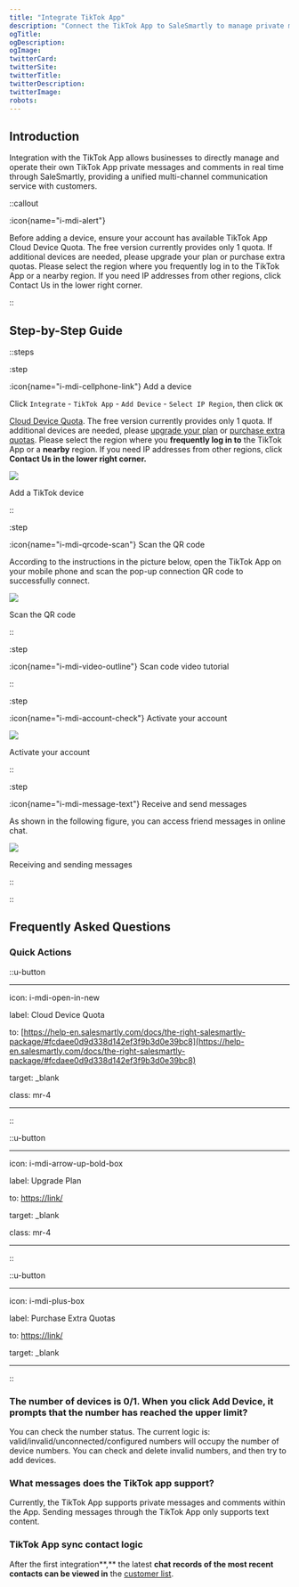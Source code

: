 ```yaml
---
title: "Integrate TikTok App"
description: "Connect the TikTok App to SaleSmartly to manage private messages and comments in real time"
ogTitle:
ogDescription:
ogImage:
twitterCard:
twitterSite:
twitterTitle:
twitterDescription:
twitterImage:
robots:
---
```


## Introduction

Integration with the TikTok App allows businesses to directly manage and operate their own TikTok App private messages and comments in real time through SaleSmartly, providing a unified multi-channel communication service with customers.

::callout

:icon{name="i-mdi-alert"}

Before adding a device, ensure your account has available TikTok App Cloud Device Quota. The free version currently provides only 1 quota. If additional devices are needed, please upgrade your plan or purchase extra quotas. Please select the region where you frequently log in to the TikTok App or a nearby region. If you need IP addresses from other regions, click Contact Us in the lower right corner.

::

## Step-by-Step Guide

::steps

:step

:icon{name="i-mdi-cellphone-link"} Add a device

Click `Integrate` - `TikTok App` - `Add Device` - `Select IP Region`, then click `OK`

[Cloud Device Quota](https://help-en.salesmartly.com/docs/the-right-salesmartly-package/#fcdaee0d9d338d142ef3f9b3d0e39bc8). The free version currently provides only 1 quota. If additional devices are needed, please [upgrade your plan](https://link/) or [purchase extra quotas](https://link/). Please select the region where you **frequently log in to** the TikTok App or a **nearby** region. If you need IP addresses from other regions, click **Contact Us in the lower right corner.**

![](https://resource.helplook.net/docker_production/ulybx9/article/vwwgazZO/68076745c3c3d.png)

Add a TikTok device

::

:step

:icon{name="i-mdi-qrcode-scan"} Scan the QR code

According to the instructions in the picture below, open the TikTok App on your mobile phone and scan the pop-up connection QR code to successfully connect.

![](https://resource.helplook.net/docker_production/ulybx9/article/vwwgazZO/68076804e945d.png)

Scan the QR code

::

:step

:icon{name="i-mdi-video-outline"} Scan code video tutorial

::

:step

:icon{name="i-mdi-account-check"} Activate your account

![](https://resource.helplook.net/docker_production/ulybx9/article/vwwgazZO/680769c29baf3.png)

Activate your account

::

:step

:icon{name="i-mdi-message-text"} Receive and send messages

As shown in the following figure, you can access friend messages in online chat.

![](https://resource.helplook.net/docker_production/ulybx9/article/vwwgazZO/68076a27ea46b.png)

Receiving and sending messages

::

::

## Frequently Asked Questions

### Quick Actions

::u-button

---

icon: i-mdi-open-in-new

label: Cloud Device Quota

to: [https://help-en.salesmartly.com/docs/the-right-salesmartly-package/#fcdaee0d9d338d142ef3f9b3d0e39bc8](https://help-en.salesmartly.com/docs/the-right-salesmartly-package/#fcdaee0d9d338d142ef3f9b3d0e39bc8)

target: \_blank

class: mr-4

---

::

::u-button

---

icon: i-mdi-arrow-up-bold-box

label: Upgrade Plan

to: [https://link/](https://link/)

target: \_blank

class: mr-4

---

::

::u-button

---

icon: i-mdi-plus-box

label: Purchase Extra Quotas

to: [https://link/](https://link/)

target: \_blank

---

::

### The number of devices is 0/1. When you click Add Device, it prompts that the number has reached the upper limit?

You can check the number status. The current logic is: valid/invalid/unconnected/configured numbers will occupy the number of device numbers. You can check and delete invalid numbers, and then try to add devices.

### What messages does the TikTok app support?

Currently, the TikTok App supports private messages and comments within the App. Sending messages through the TikTok App only supports text content.

### TikTok App sync contact logic

After the first integration**,** the latest **chat records of the most recent contacts can be viewed in** the [customer list](https://help-en.salesmartly.com/docs/customer-list/).

